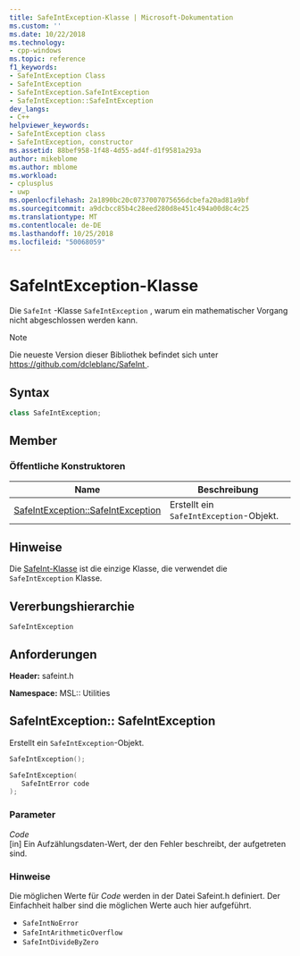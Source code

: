 ```yaml
---
title: SafeIntException-Klasse | Microsoft-Dokumentation
ms.custom: ''
ms.date: 10/22/2018
ms.technology:
- cpp-windows
ms.topic: reference
f1_keywords:
- SafeIntException Class
- SafeIntException
- SafeIntException.SafeIntException
- SafeIntException::SafeIntException
dev_langs:
- C++
helpviewer_keywords:
- SafeIntException class
- SafeIntException, constructor
ms.assetid: 88bef958-1f48-4d55-ad4f-d1f9581a293a
author: mikeblome
ms.author: mblome
ms.workload:
- cplusplus
- uwp
ms.openlocfilehash: 2a1890bc20c0737007075656dcbefa20ad81a9bf
ms.sourcegitcommit: a9dcbcc85b4c28eed280d8e451c494a00d8c4c25
ms.translationtype: MT
ms.contentlocale: de-DE
ms.lasthandoff: 10/25/2018
ms.locfileid: "50068059"
---
```

# <a name="safeintexception-class"></a>SafeIntException-Klasse

Die `SafeInt` -Klasse `SafeIntException` , warum ein mathematischer Vorgang nicht abgeschlossen werden kann.

> [!NOTE]
> Die neueste Version dieser Bibliothek befindet sich unter [ https://github.com/dcleblanc/SafeInt ](https://github.com/dcleblanc/SafeInt).

## <a name="syntax"></a>Syntax

```cpp
class SafeIntException;
```

## <a name="members"></a>Member

### <a name="public-constructors"></a>Öffentliche Konstruktoren

Name                                                    | Beschreibung
------------------------------------------------------- | ------------------------------------
[SafeIntException::SafeIntException](#safeintexception) | Erstellt ein `SafeIntException`-Objekt.

## <a name="remarks"></a>Hinweise

Die [SafeInt-Klasse](../windows/safeint-class.md) ist die einzige Klasse, die verwendet die `SafeIntException` Klasse.

## <a name="inheritance-hierarchy"></a>Vererbungshierarchie

`SafeIntException`

## <a name="requirements"></a>Anforderungen

**Header:** safeint.h

**Namespace:** MSL:: Utilities

## <a name="safeintexception"></a>SafeIntException:: SafeIntException

Erstellt ein `SafeIntException`-Objekt.

```cpp
SafeIntException();

SafeIntException(
   SafeIntError code
);
```

### <a name="parameters"></a>Parameter

*Code*<br/>
[in] Ein Aufzählungsdaten-Wert, der den Fehler beschreibt, der aufgetreten sind.

### <a name="remarks"></a>Hinweise

Die möglichen Werte für *Code* werden in der Datei Safeint.h definiert. Der Einfachheit halber sind die möglichen Werte auch hier aufgeführt.

- `SafeIntNoError`
- `SafeIntArithmeticOverflow`
- `SafeIntDivideByZero`
